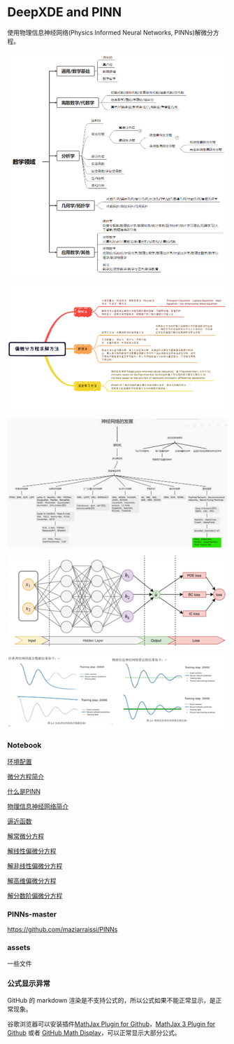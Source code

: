 # DeepXDE and PINN

使用物理信息神经网络(Physics Informed Neural Networks, PINNs)解微分方程。

![数学领域](assets/数学领域.png)





![微分方程求解方法](assets/微分方程求解方法.png)

![神经网络的发展](assets/神经网络的发展.png)



![PINN](assets/PINN.png)



![NN对比PINN](assets/NN对比PINN.png)

### Notebook

[环境配置](1环境配置.ipynb) 

[微分方程简介](99微分方程简介.ipynb) 

[什么是PINN](2什么是PINN.ipynb) 

[物理信息神经网络简介](99物理信息神经网络简介.ipynb) 

[逼近函数](2用神经网络逼近任意函数.ipynb) 

[解常微分方程](3常微分方程ODE.ipynb) 

[解线性偏微分方程](4四大线性偏微分方程.ipynb) 

[解非线性偏微分方程](5非线性偏微分方程.ipynb) 

[解高维偏微分方程](6高维偏微分方程.ipynb)

[解分数阶偏微分方程](7分数阶偏微分方程.ipynb) 

### PINNs-master

https://github.com/maziarraissi/PINNs

### assets

一些文件

### 公式显示异常

GitHub 的 markdown 渲染是不支持公式的，所以公式如果不能正常显示，是正常现象。

谷歌浏览器可以安装插件[MathJax Plugin for Github](https://chrome.google.com/webstore/detail/mathjax-plugin-for-github/ioemnmodlmafdkllaclgeombjnmnbima)，[MathJax 3 Plugin for Github](https://chrome.google.com/webstore/detail/mathjax-3-plugin-for-gith/peoghobgdhejhcmgoppjpjcidngdfkod) 或者 [GitHub Math Display](https://chrome.google.com/webstore/detail/github-math-display/cgolaobglebjonjiblcjagnpmdmlgmda)，可以正常显示大部分公式。

